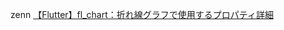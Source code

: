 zenn
[【Flutter】fl_chart：折れ線グラフで使用するプロパティ詳細](https://zenn.dev/tsukatsuka1783/articles/fl_chart_flutter)